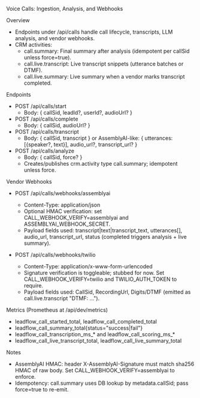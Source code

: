 Voice Calls: Ingestion, Analysis, and Webhooks

Overview
- Endpoints under /api/calls handle call lifecycle, transcripts, LLM analysis, and vendor webhooks.
- CRM activities:
  - call.summary: Final summary after analysis (idempotent per callSid unless force=true).
  - call.live.transcript: Live transcript snippets (utterance batches or DTMF).
  - call.live.summary: Live summary when a vendor marks transcript completed.

Endpoints
- POST /api/calls/start
  - Body: { callSid, leadId?, userId?, audioUrl? }
- POST /api/calls/complete
  - Body: { callSid, audioUrl? }
- POST /api/calls/transcript
  - Body: { callSid, transcript } or AssemblyAI-like: { utterances: [{speaker?, text}], audio_url?, transcript_url? }
- POST /api/calls/analyze
  - Body: { callSid, force? }
  - Creates/publishes crm.activity type call.summary; idempotent unless force.

Vendor Webhooks
- POST /api/calls/webhooks/assemblyai
  - Content-Type: application/json
  - Optional HMAC verification: set CALL_WEBHOOK_VERIFY=assemblyai and ASSEMBLYAI_WEBHOOK_SECRET.
  - Payload fields used: transcript|text|transcript_text, utterances[], audio_url, transcript_url, status (completed triggers analysis + live summary).

- POST /api/calls/webhooks/twilio
  - Content-Type: application/x-www-form-urlencoded
  - Signature verification is toggleable; stubbed for now. Set CALL_WEBHOOK_VERIFY=twilio and TWILIO_AUTH_TOKEN to require.
  - Payload fields used: CallSid, RecordingUrl, Digits/DTMF (emitted as call.live.transcript "DTMF: ...").

Metrics (Prometheus at /api/dev/metrics)
- leadflow_call_started_total, leadflow_call_completed_total
- leadflow_call_summary_total{status="success|fail"}
- leadflow_call_transcription_ms_* and leadflow_call_scoring_ms_*
- leadflow_call_live_transcript_total, leadflow_call_live_summary_total

Notes
- AssemblyAI HMAC: header X-AssemblyAI-Signature must match sha256 HMAC of raw body. Set CALL_WEBHOOK_VERIFY=assemblyai to enforce.
- Idempotency: call.summary uses DB lookup by metadata.callSid; pass force=true to re-emit.